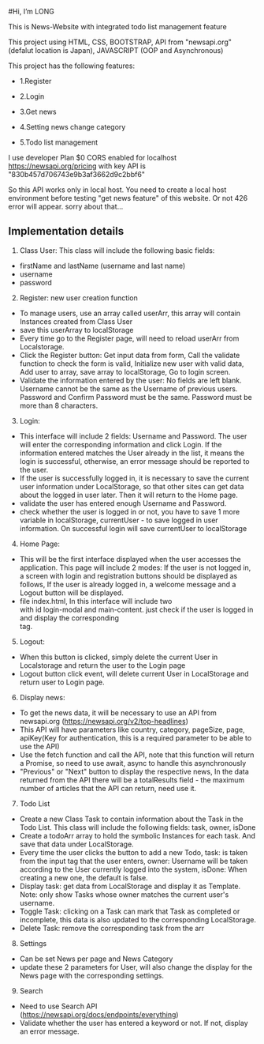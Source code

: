 #Hi, I’m LONG

This is News-Website with integrated todo list management feature

This project using HTML, CSS, BOOTSTRAP, API from "newsapi.org"(defalut location is Japan), JAVASCRIPT (OOP and Asynchronous)

This project has the following features:

- 1.Register

- 2.Login

- 3.Get news

- 4.Setting news change category

- 5.Todo list management

I use developer Plan $0 CORS enabled for localhost https://newsapi.org/pricing 
with key API is "830b457d706743e9b3af3662d9c2bbf6"

So this API works only in local host.
You need to create a local host environment before testing "get news feature" of this website.
Or not 426 error will appear. sorry about that...

## Implementation details
1. Class User: This class will include the following basic fields:
- firstName and lastName (username and last name)
- username
- password
2. Register: new user creation function
- To manage users, use an array called userArr, this array will contain Instances created from Class User
- save this userArray to localStorage
- Every time go to the Register page, will need to reload userArr from Localstorage.
- Click the Register button: Get input data from form, Call the validate function to check the form is valid, Initialize new user with valid data, Add user to array, save array to localStorage, Go to login screen.
- Validate the information entered by the user: No fields are left blank. Username cannot be the same as the Username of previous users. Password and Confirm Password must be the same. Password must be more than 8 characters.
3. Login: 
- This interface will include 2 fields: Username and Password. The user will enter the corresponding information and click Login. If the information entered matches the User already in the list, it means the login is successful, otherwise, an error message should be reported to the user.
- If the user is successfully logged in, it is necessary to save the current user information under LocalStorage, so that other sites can get data about the logged in user later. Then it will return to the Home page.
- validate the user has entered enough Username and Password.
- check whether the user is logged in or not, you have to save 1 more variable in localStorage, currentUser - to save logged in user information. On successful login will save currentUser to localStorage
4. Home Page:
- This will be the first interface displayed when the user accesses the application. This page will include 2 modes: If the user is not logged in, a screen with login and registration buttons should be displayed as follows, If the user is already logged in, a welcome message and a Logout button will be displayed.
- file index.html, In this interface will include two <div> with id login-modal and main-content. just check if the user is logged in and display the corresponding <div> tag.
5. Logout:
- When this button is clicked, simply delete the current User in Localstorage and return the user to the Login page
- Logout button click event, will delete current User in LocalStorage and return user to Login page.
6. Display news:
- To get the news data, it will be necessary to use an API from newsapi.org (https://newsapi.org/v2/top-headlines)
- This API will have parameters like country, category, pageSize, page, apiKey(Key for authentication, this is a required parameter to be able to use the API)
- Use the fetch function and call the API, note that this function will return a Promise, so need to use await, async to handle this asynchronously
- "Previous" or "Next" button to display the respective news, In the data returned from the API there will be a totalResults field - the maximum number of articles that the API can return, need use it.
7. Todo List
- Create a new Class Task to contain information about the Task in the Todo List. This class will include the following fields: task, owner, isDone
- Create a todoArr array to hold the symbolic Instances for each task. And save that data under LocalStorage.
- Every time the user clicks the button to add a new Todo, task: is taken from the input tag that the user enters, owner: Username will be taken according to the User currently logged into the system, isDone: When creating a new one, the default is false.
- Display task: get data from LocalStorage and display it as Template. Note: only show Tasks whose owner matches the current user's username.
- Toggle Task: clicking on a Task can mark that Task as completed or incomplete, this data is also updated to the corresponding LocalStorage.
- Delete Task: remove the corresponding task from the arr
8. Settings
- Can be set News per page and News Category
- update these 2 parameters for User, will also change the display for the News page with the corresponding settings.
9. Search
- Need to use Search API (https://newsapi.org/docs/endpoints/everything)
- Validate whether the user has entered a keyword or not. If not, display an error message.
